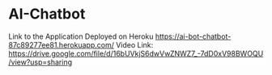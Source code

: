 # AI-Chatbot
Link to the Application Deployed on Heroku
https://ai-bot-chatbot-87c89277ee81.herokuapp.com/
Video Link: https://drive.google.com/file/d/16bUVkjS6dwVwZNWZ7_-7dD0xV98BWOQU/view?usp=sharing

